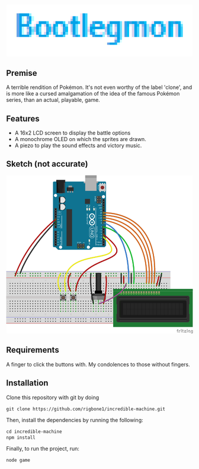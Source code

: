![Bootlegmon](/images/logo.bmp)

## Premise
A terrible rendition of Pokémon. It's not even worthy of the label 'clone', and is more like a cursed amalgamation of the idea of the famous Pokémon series, than an actual, playable, game.

## Features
- A 16x2 LCD screen to display the battle options
- A monochrome OLED on which the sprites are drawn.
- A piezo to play the sound effects and victory music.

## Sketch (not accurate)
![Wiring diagram for the set up.](/images/sketch.png)

## Requirements
A finger to click the buttons with. My condolences to those without fingers.

## Installation
Clone this repository with git by doing

```git
git clone https://github.com/rigbone1/incredible-machine.git
```

Then, install the dependencies by running the following:
```
cd incredible-machine
npm install
```

Finally, to run the project, run:
```
node game
```
